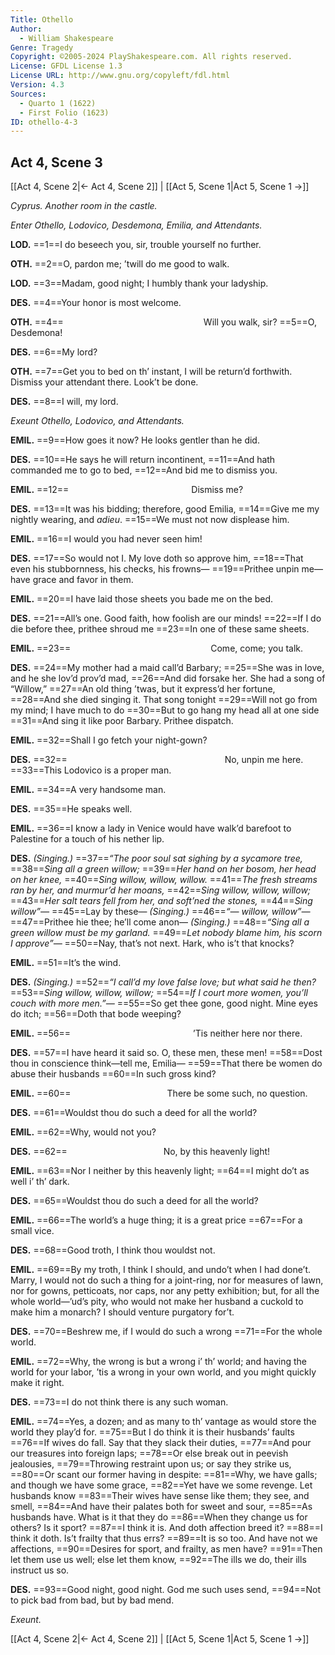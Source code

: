 ```yaml
---
Title: Othello
Author: 
  - William Shakespeare
Genre: Tragedy
Copyright: ©2005-2024 PlayShakespeare.com. All rights reserved.
License: GFDL License 1.3
License URL: http://www.gnu.org/copyleft/fdl.html
Version: 4.3
Sources:
  - Quarto 1 (1622)
  - First Folio (1623)
ID: othello-4-3
---
```


## Act 4, Scene 3
[[Act 4, Scene 2|← Act 4, Scene 2]] | [[Act 5, Scene 1|Act 5, Scene 1 →]]

*Cyprus. Another room in the castle.*

*Enter Othello, Lodovico, Desdemona, Emilia, and Attendants.*

**LOD.**
==1==I do beseech you, sir, trouble yourself no further.

**OTH.**
==2==O, pardon me; ’twill do me good to walk.

**LOD.**
==3==Madam, good night; I humbly thank your ladyship.

**DES.**
==4==Your honor is most welcome.

**OTH.**
==4==                Will you walk, sir?
==5==O, Desdemona!

**DES.**
==6==My lord?

**OTH.**
==7==Get you to bed on th’ instant, I will be return’d forthwith. Dismiss your attendant there. Look’t be done.

**DES.**
==8==I will, my lord.

*Exeunt Othello, Lodovico, and Attendants.*

**EMIL.**
==9==How goes it now? He looks gentler than he did.

**DES.**
==10==He says he will return incontinent,
==11==And hath commanded me to go to bed,
==12==And bid me to dismiss you.

**EMIL.**
==12==              Dismiss me?

**DES.**
==13==It was his bidding; therefore, good Emilia,
==14==Give me my nightly wearing, and *adieu*.
==15==We must not now displease him.

**EMIL.**
==16==I would you had never seen him!

**DES.**
==17==So would not I. My love doth so approve him,
==18==That even his stubbornness, his checks, his frowns⁠—
==19==Prithee unpin me—have grace and favor in them.

**EMIL.**
==20==I have laid those sheets you bade me on the bed.

**DES.**
==21==All’s one. Good faith, how foolish are our minds!
==22==If I do die before thee, prithee shroud me
==23==In one of these same sheets.

**EMIL.**
==23==                Come, come; you talk.

**DES.**
==24==My mother had a maid call’d Barbary;
==25==She was in love, and he she lov’d prov’d mad,
==26==And did forsake her. She had a song of “Willow,”
==27==An old thing ’twas, but it express’d her fortune,
==28==And she died singing it. That song tonight
==29==Will not go from my mind; I have much to do
==30==But to go hang my head all at one side
==31==And sing it like poor Barbary. Prithee dispatch.

**EMIL.**
==32==Shall I go fetch your night-gown?

**DES.**
==32==                  No, unpin me here.
==33==This Lodovico is a proper man.

**EMIL.**
==34==A very handsome man.

**DES.**
==35==He speaks well.

**EMIL.**
==36==I know a lady in Venice would have walk’d barefoot to Palestine for a touch of his nether lip.

**DES.**
*(Singing.)*
==37==*“The poor soul sat sighing by a sycamore tree,*
==38==*Sing all a green willow;*
==39==*Her hand on her bosom, her head on her knee,*
==40==*Sing willow, willow, willow.*
==41==*The fresh streams ran by her, and murmur’d her moans,*
==42==*Sing willow, willow, willow;*
==43==*Her salt tears fell from her, and soft’ned the stones,*
==44==*Sing willow”⁠—*
==45==Lay by these⁠—
*(Singing.)*
==46==*“— willow, willow”⁠—*
==47==Prithee hie thee; he’ll come anon⁠—
*(Singing.)*
==48==*“Sing all a green willow must be my garland.*
==49==*Let nobody blame him, his scorn I approve”⁠—*
==50==Nay, that’s not next. Hark, who is’t that knocks?

**EMIL.**
==51==It’s the wind.

**DES.**
*(Singing.)*
==52==*“I call’d my love false love; but what said he then?*
==53==*Sing willow, willow, willow;*
==54==*If I court more women, you’ll couch with more men.”⁠—*
==55==So get thee gone, good night. Mine eyes do itch;
==56==Doth that bode weeping?

**EMIL.**
==56==              ’Tis neither here nor there.

**DES.**
==57==I have heard it said so. O, these men, these men!
==58==Dost thou in conscience think—tell me, Emilia⁠—
==59==That there be women do abuse their husbands
==60==In such gross kind?

**EMIL.**
==60==           There be some such, no question.

**DES.**
==61==Wouldst thou do such a deed for all the world?

**EMIL.**
==62==Why, would not you?

**DES.**
==62==           No, by this heavenly light!

**EMIL.**
==63==Nor I neither by this heavenly light;
==64==I might do’t as well i’ th’ dark.

**DES.**
==65==Wouldst thou do such a deed for all the world?

**EMIL.**
==66==The world’s a huge thing; it is a great price
==67==For a small vice.

**DES.**
==68==Good troth, I think thou wouldst not.

**EMIL.**
==69==By my troth, I think I should, and undo’t when I had done’t. Marry, I would not do such a thing for a joint-ring, nor for measures of lawn, nor for gowns, petticoats, nor caps, nor any petty exhibition; but, for all the whole world—’ud’s pity, who would not make her husband a cuckold to make him a monarch? I should venture purgatory for’t.

**DES.**
==70==Beshrew me, if I would do such a wrong
==71==For the whole world.

**EMIL.**
==72==Why, the wrong is but a wrong i’ th’ world; and having the world for your labor, ’tis a wrong in your own world, and you might quickly make it right.

**DES.**
==73==I do not think there is any such woman.

**EMIL.**
==74==Yes, a dozen; and as many to th’ vantage as would store the world they play’d for.
==75==But I do think it is their husbands’ faults
==76==If wives do fall. Say that they slack their duties,
==77==And pour our treasures into foreign laps;
==78==Or else break out in peevish jealousies,
==79==Throwing restraint upon us; or say they strike us,
==80==Or scant our former having in despite:
==81==Why, we have galls; and though we have some grace,
==82==Yet have we some revenge. Let husbands know
==83==Their wives have sense like them; they see, and smell,
==84==And have their palates both for sweet and sour,
==85==As husbands have. What is it that they do
==86==When they change us for others? Is it sport?
==87==I think it is. And doth affection breed it?
==88==I think it doth. Is’t frailty that thus errs?
==89==It is so too. And have not we affections,
==90==Desires for sport, and frailty, as men have?
==91==Then let them use us well; else let them know,
==92==The ills we do, their ills instruct us so.

**DES.**
==93==Good night, good night. God me such uses send,
==94==Not to pick bad from bad, but by bad mend.

*Exeunt.*

[[Act 4, Scene 2|← Act 4, Scene 2]] | [[Act 5, Scene 1|Act 5, Scene 1 →]]